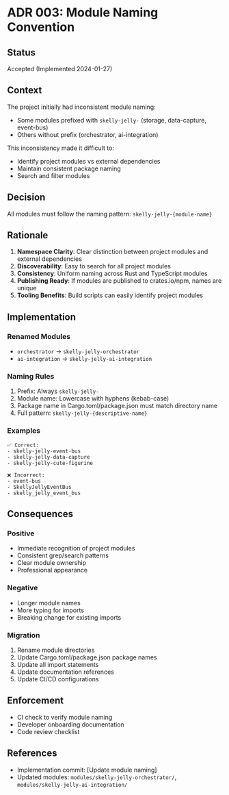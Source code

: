 # ADR 003: Module Naming Convention

## Status
Accepted (Implemented 2024-01-27)

## Context
The project initially had inconsistent module naming:
- Some modules prefixed with `skelly-jelly-` (storage, data-capture, event-bus)
- Others without prefix (orchestrator, ai-integration)

This inconsistency made it difficult to:
- Identify project modules vs external dependencies
- Maintain consistent package naming
- Search and filter modules

## Decision
All modules must follow the naming pattern: `skelly-jelly-{module-name}`

## Rationale

1. **Namespace Clarity**: Clear distinction between project modules and external dependencies
2. **Discoverability**: Easy to search for all project modules
3. **Consistency**: Uniform naming across Rust and TypeScript modules
4. **Publishing Ready**: If modules are published to crates.io/npm, names are unique
5. **Tooling Benefits**: Build scripts can easily identify project modules

## Implementation

### Renamed Modules
- `orchestrator` → `skelly-jelly-orchestrator`
- `ai-integration` → `skelly-jelly-ai-integration`

### Naming Rules
1. Prefix: Always `skelly-jelly-`
2. Module name: Lowercase with hyphens (kebab-case)
3. Package name in Cargo.toml/package.json must match directory name
4. Full pattern: `skelly-jelly-{descriptive-name}`

### Examples
```
✅ Correct:
- skelly-jelly-event-bus
- skelly-jelly-data-capture
- skelly-jelly-cute-figurine

❌ Incorrect:
- event-bus
- SkellyJellyEventBus
- skelly_jelly_event_bus
```

## Consequences

### Positive
- Immediate recognition of project modules
- Consistent grep/search patterns
- Clear module ownership
- Professional appearance

### Negative
- Longer module names
- More typing for imports
- Breaking change for existing imports

### Migration
1. Rename module directories
2. Update Cargo.toml/package.json package names
3. Update all import statements
4. Update documentation references
5. Update CI/CD configurations

## Enforcement
- CI check to verify module naming
- Developer onboarding documentation
- Code review checklist

## References
- Implementation commit: [Update module naming]
- Updated modules: `modules/skelly-jelly-orchestrator/`, `modules/skelly-jelly-ai-integration/`